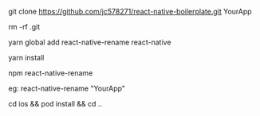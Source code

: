 git clone https://github.com/jc578271/react-native-boilerplate.git YourApp

rm -rf .git

yarn global add react-native-rename react-native

yarn install

npm react-native-rename <newName>
  
eg: react-native-rename "YourApp"

cd ios && pod install && cd ..
